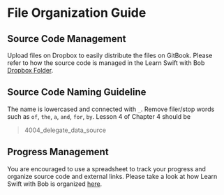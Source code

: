 # File Organization Guide

## Source Code Management
Upload files on Dropbox to easily distribute the files on GitBook. Please refer to how the source code is managed in the Learn Swift with Bob [Dropbox Folder](https://www.dropbox.com/sh/jd1qxvciwiuiwsu/AADvYo-2rusI4LR-5q3t0nDca?dl=0).

## Source Code Naming Guideline
The name is lowercased and connected with `_`. Remove filer/stop words such as `of`, `the`, `a`, `and`, `for`, `by`. Lesson 4 of Chapter 4  should be

> 4004_delegate_data_source

## Progress Management
You are encouraged to use a spreadsheet to track your progress and organize source code and external links. Please take a look at how Learn Swift with Bob is organized [here](https://docs.google.com/spreadsheets/d/11-O3amCJin7L3N191H_D71evUunnEUmogyIbhzwP71M/edit?usp=sharing).
